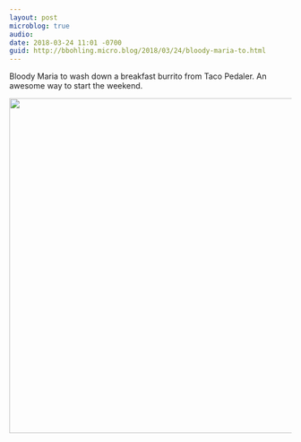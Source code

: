 ```yaml
---
layout: post
microblog: true
audio: 
date: 2018-03-24 11:01 -0700
guid: http://bbohling.micro.blog/2018/03/24/bloody-maria-to.html
---
```

Bloody Maria to wash down a breakfast burrito from Taco Pedaler. An awesome way to start the weekend.

<img src="http://micro.brandonbohling.com/uploads/2018/5e766ebd7b.jpg" width="600" height="599" />
